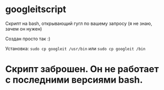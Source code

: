 # googleitscript
Скрипт на bash, открывающий гугл по вашему запросу (я не знаю, зачем он нужен)

Создан просто так :)

Установка:
`sudo cp googleit /usr/bin` или `sudo cp googleit /bin`

# Скрипт заброшен. Он не работает с последними версиями bash.
